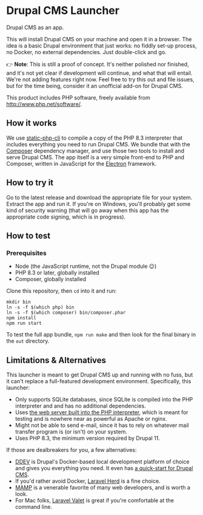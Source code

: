 # Drupal CMS Launcher
Drupal CMS as an app.

This will install Drupal CMS on your machine and open it in a browser. The idea is a basic Drupal environment that just works: no fiddly set-up process, no Docker, no external dependencies. Just double-click and go.

👉 **Note**: This is still a proof of concept. It's neither polished nor finished, and it's not yet clear if development will continue, and what that will entail. We're not adding features right now. Feel free to try this out and file issues, but for the time being, consider it an unofficial add-on for Drupal CMS.

This product includes PHP software, freely available from <http://www.php.net/software/>.

## How it works
We use [static-php-cli](https://static-php.dev/) to compile a copy of the PHP 8.3 interpreter that includes everything you need to run Drupal CMS. We bundle that with the [Composer](https://getcomposer.org/) dependency manager, and use those two tools to install and serve Drupal CMS. The app itself is a very simple front-end to PHP and Composer, written in JavaScript for the [Electron](https://www.electronjs.org/) framework.

## How to try it
Go to the latest release and download the appropriate file for your system. Extract the app and run it. If you're on Windows, you'll probably get some kind of security warning (that will go away when this app has the appropriate code signing, which is in progress).

## How to test

### Prerequisites
* Node (the JavaScript runtime, not the Drupal module 😉)
* PHP 8.3 or later, globally installed
* Composer, globally installed

Clone this repository, then `cd` into it and run:
```shell
mkdir bin
ln -s -f $(which php) bin
ln -s -f $(which composer) bin/composer.phar
npm install
npm run start
```
To test the full app bundle, `npm run make` and then look for the final binary in the `out` directory.

## Limitations & Alternatives
This launcher is meant to get Drupal CMS up and running with no fuss, but it can't replace a full-featured development environment. Specifically, this launcher:
* Only supports SQLite databases, since SQLite is compiled into the PHP interpreter and and has no additional dependencies.
* Uses [the web server built into the PHP interpreter](https://www.php.net/manual/en/features.commandline.webserver.php), which is meant for testing and is nowhere near as powerful as Apache or nginx.
* Might not be able to send e-mail, since it has to rely on whatever mail transfer program is (or isn't) on your system.
* Uses PHP 8.3, the minimum version required by Drupal 11.

If those are dealbreakers for you, a few alternatives:
* [DDEV](https://ddev.com) is Drupal's Docker-based local development platform of choice and gives you everything you need. It even has [a quick-start for Drupal CMS](https://ddev.readthedocs.io/en/stable/users/quickstart/#drupal-drupal-cms).
* If you'd rather avoid Docker, [Laravel Herd](https://herd.laravel.com/) is a fine choice.
* [MAMP](http://mamp.info/) is a venerable favorite of many web developers, and is worth a look.
* For Mac folks, [Laravel Valet](https://laravel.com/docs/11.x/valet) is great if you're comfortable at the command line.
